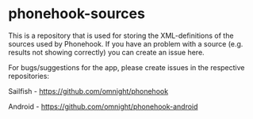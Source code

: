 # phonehook-sources

This is a repository that is used for storing the XML-definitions of the sources used by Phonehook.
If you have an problem with a source (e.g. results not showing correctly) you can create an issue here.

For bugs/suggestions for the app, please create issues in the respective repositories:

Sailfish - https://github.com/omnight/phonehook

Android - https://github.com/omnight/phonehook-android
